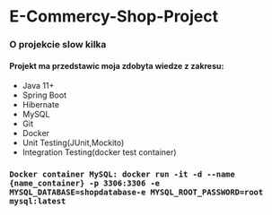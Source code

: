 # E-Commercy-Shop-Project

### O projekcie slow kilka

#### Projekt ma przedstawic moja zdobyta wiedze z zakresu:

* Java 11+
* Spring Boot
* Hibernate
* MySQL
* Git
* Docker
* Unit Testing(JUnit,Mockito)
* Integration Testing(docker test container)

### `Docker container MySQL: docker run -it -d --name {name_container} -p 3306:3306 -e MYSQL_DATABASE=shopdatabase-e MYSQL_ROOT_PASSWORD=root mysql:latest` 
